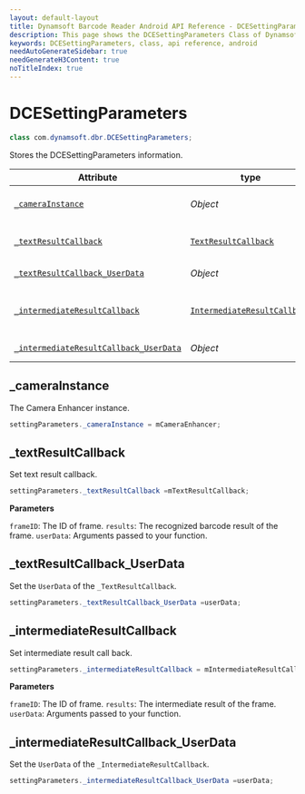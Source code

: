 ```yaml
---
layout: default-layout
title: Dynamsoft Barcode Reader Android API Reference - DCESettingParameters Class
description: This page shows the DCESettingParameters Class of Dynamsoft Barcode Reader for Android SDK.
keywords: DCESettingParameters, class, api reference, android
needAutoGenerateSidebar: true
needGenerateH3Content: true
noTitleIndex: true
---
```


# DCESettingParameters

```java
class com.dynamsoft.dbr.DCESettingParameters;
```

Stores the DCESettingParameters information.

| Attribute | type | Descriptions |
|-----------|------|-------------|
| [`_cameraInstance`](#camerainstance) | *Object* | The Camera Enhancer instance |
| [`_textResultCallback`](#textresultcallback) | [`TextResultCallback`]({{site.android_api}}interface.html#textresultcallback) | Set text result callback. |
| [`_textResultCallback_UserData`](#textresultcallback_userdata) | *Object*  | Transfer user data. |
| [`_intermediateResultCallback`](#intermediateresultcallback) | [`IntermediateResultCallback`]({{site.android_api}}interface.html#intermediateresultcallback) | Set intermediate result callback. |
| [`_intermediateResultCallback_UserData`](#intermediateresultcallback_userdata) | *Object* | Transfer user data. |

## _cameraInstance

The Camera Enhancer instance.

```java
settingParameters._cameraInstance = mCameraEnhancer;
```

## _textResultCallback

Set text result callback.

```java
settingParameters._textResultCallback =mTextResultCallback;
```

**Parameters**

`frameID`: The ID of frame.
`results`: The recognized barcode result of the frame.
`userData`: Arguments passed to your function.

## _textResultCallback_UserData

Set the `UserData` of the `_TextResultCallback`.

```java
settingParameters._textResultCallback_UserData =userData;
```

## _intermediateResultCallback

Set intermediate result call back.

```java
settingParameters._intermediateResultCallback = mIntermediateResultCallback;
```

**Parameters**

`frameID`: The ID of frame.
`results`: The intermediate result of the frame.
`userData`: Arguments passed to your function.

## _intermediateResultCallback_UserData

Set the `UserData` of the `_IntermediateResultCallback`.

```java
settingParameters._intermediateResultCallback_UserData =userData;
```
